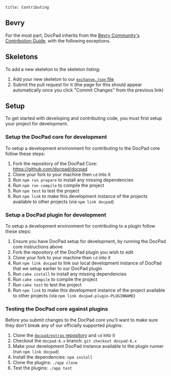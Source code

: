 ```
title: Contributing
```


## Bevry

For the most part, DocPad inherits from the [Bevry Community's Contribution Guide](https://learn.bevry.me/community/contribute), with the following exceptions.


## Skeletons

To add a new skeleton to the skeleton listing:

1. Add your new skeleton to our [`exchange.json` file](https://github.com/docpad/extras/edit/docpad-6.x/exchange.json)
1. Submit the pull request for it (the page for this should appear automatically once you click "Commit Changes" from the previous link)



## Setup

To get started with developing and contributing code, you must first setup your project for development.


### Setup the DocPad core for development

To setup a development environment for contributing to the DocPad core follow these steps:

1. Fork the repository of the DocPad Core: https://github.com/docpad/docpad
1. Clone your fork to your machine then `cd` into it
1. Run `npm run prepare` to install any missing dependencies
1. Run `npm run compile` to compile the project
1. Run `npm test` to test the project
1. Run `npm link` to make this development instance of the projects available to other projects (via `npm link docpad`)


### Setup a DocPad plugin for development

To setup a development environment for contributing to a plugin follow these steps:

1. Ensure you have DocPad setup for development, by running the DocPad core instructions above
1. Fork the repository of the DocPad plugin you wish to edit
1. Clone your fork to your machine then `cd` into it
1. Run `npm link docpad` to link our local development instance of DocPad that we setup earlier to our DocPad plugin
1. Run `cake install` to install any missing dependencies
1. Run `cake compile` to compile the project
1. Run `cake test` to test the project
1. Run `npm link` to make this development instance of the project available to other projects (via `npm link docpad-plugin-PLUGINNAME`)



### Testing the DocPad core against plugins

Before you submit changes to the DocPad core you'll want to make sure they don't break any of our officially supported plugins:

1. Clone the [`docpad/extras` repository](https://github.com/docpad/extras) and `cd` into it
1. Checkout the `docpad-6.x` branch: `git checkout docpad-6.x`
1. Make your development DocPad instance available to the plugin runner (run `npm link docpad`)
1. Install the dependencies: `npm install`
1. Clone the plugins: `./app clone`
1. Test the plugins: `./app test`
